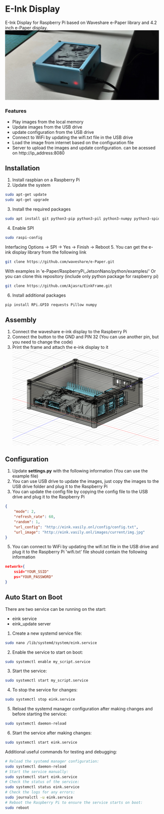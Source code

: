 
# E-Ink Display
E-Ink Display for Raspberry Pi based on Waveshare e-Paper library and 4.2 inch e-Paper display.
![E-Ink Display](readme/frame.jpg)

### Features
- Play images from the local memory
- Update images from the USB drive
- update configuration from the USB drive
- Connect to WiFi by updating the wifi.txt file in the USB drive
- Load the image from internet based on the configuration file
- Server to upload the images and update configuration. can be acessed on http://ip_address:8080

## Installation
1. Install raspbian on a Raspberry Pi
2. Update the system
```bash
sudo apt-get update
sudo apt-get upgrade
```
3. Install the required packages
```bash
sudo apt install git python3-pip python3-pil python3-numpy python3-spidev -y
```
4. Enable SPI
```bash
sudo raspi-config
```
Interfacing Options -> SPI -> Yes -> Finish -> Reboot
5. You can get the e-ink display library from the following link
```bash
git clone https://github.com/waveshare/e-Paper.git
```
With examples in 'e-Paper/RaspberryPi_JetsonNano/python/examples/'
Or you can clone this repository (include only python package for raspberry pi)
```bash
git clone https://github.com/Ajasra/EinkFrame.git
```
6. Install additional packages
```bash
pip install RPi.GPIO requests Pillow numpy
```

## Assembly
1. Connect the waveshare e-ink display to the Raspberry Pi
2. Connect the button to the GND and PIN 32 (You can use another pin, but you need to change the code)
3. Print the frame and attach the e-ink display to it
![3D Model](readme/3d%20model.png)

## Configuration
1. Update <b>settings.py</b> with the following information (You can use the example file)
2. You can use USB drive to update the images, just copy the images to the USB drive folder and plug it to the Raspberry Pi
3. You can update the config file by copying the config file to the USB drive and plug it to the Raspberry Pi
```json
{
	"mode": 2,
	"refresh_rate": 60,
	"random": 1,
	"url_config": "http://eink.vasily.onl/config/config.txt",
	"url_image": "http://eink.vasily.onl/images/current/img.jpg"
}
```
5. You can connect to WiFi by updating the wifi.txt file in the USB drive and plug it to the Raspberry Pi
'wifi.txt' file should contain the following information
```json
network={
    ssid="YOUR_SSID"
    ps="YOUR_PASSWORD"
}
```

## Auto Start on Boot
There are two service can be running on the start:
- eink service
- eink_update server

1. Create a new systemd service file:
```bash
sudo nano /lib/systemd/system/eink.service
```
2. Enable the service to start on boot:
```bash
sudo systemctl enable my_script.service
```
3. Start the service:
```bash
sudo systemctl start my_script.service
```
4. To stop the service for changes:
```bash
sudo systemctl stop eink.service
```
5. Reload the systemd manager configuration after making changes and before starting the service:
```bash
sudo systemctl daemon-reload
```
6. Start the service after making changes:
```bash
sudo systemctl start eink.service
```

Additional useful commands for testing and debugging:
```bash
# Reload the systemd manager configuration:
sudo systemctl daemon-reload
# Start the service manually:
sudo systemctl start eink.service
# Check the status of the service:
sudo systemctl status eink.service
# Check the logs for any errors:
sudo journalctl -u eink.service
# Reboot the Raspberry Pi to ensure the service starts on boot:
sudo reboot
```